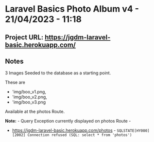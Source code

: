 
# Laravel Basics Photo Album  v4 - 21/04/2023 - 11:18

## Project URL: https://jgdm-laravel-basic.herokuapp.com/

## Notes
3 Images Seeded to the database as a starting point.

These are

 + 'img/boo_v1.png,
 + 'img/boo_v2.png,
 + 'img/boo_v3.png

 Available at the photos Route.

 **Note:** - Query Exception currently displayed on photos Route -
   +  https://jgdm-laravel-basic.herokuapp.com/photos - `SQLSTATE[HY000] [2002] Connection refused (SQL: select * from 'photos')`